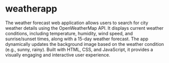 # weatherapp

The weather forecast web application allows users to search for city weather details using the OpenWeatherMap API. It displays current weather conditions, including temperature, humidity, wind speed, and sunrise/sunset times, along with a 15-day weather forecast. The app dynamically updates the background image based on the weather condition (e.g., sunny, rainy). Built with HTML, CSS, and JavaScript, it provides a visually engaging and interactive user experience.
